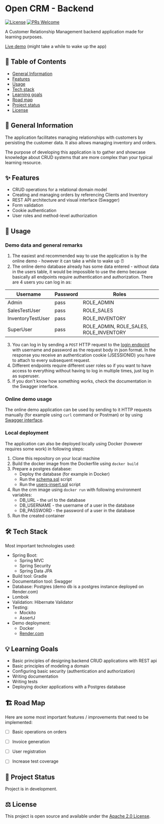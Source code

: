 # Open CRM - Backend

[![License](https://img.shields.io/badge/License-Apache%202.0-blue.svg)](https://opensource.org/licenses/Apache-2.0)
[![PRs Welcome](https://img.shields.io/badge/PRs-welcome-brightgreen.svg)](http://makeapullrequest.com)

A Customer Relationship Management backend application made for learning purposes.

[Live demo](https://open-crm-demo.onrender.com/swagger-ui/index.html) (might take a while to wake up the app)

## 📖 Table of Contents
* [General Information](#📝-general-information)
* [Features](#✨-features)
* [Usage](#🎡-usage)
* [Tech stack](#🛠-tech-stack)
* [Learning goals](#💡-learning-goals)
* [Road map](#🏗️-road-map)
* [Project status](#🌱-project-status)
* [License](#⚖️-license)


## 📝 General Information

The application facilitates managing relationships with customers by persisting the customer data. It also allows managing inventory and orders.

The purpose of developing this application is to gather and showcase knowledge about CRUD systems that are more complex than your typical learning resource.


## ✨ Features
- CRUD operations for a relational domain model
- Creating and managing orders by referencing Clients and Inventory
- REST API architecture and visual interface (Swagger)
- Form validation
- Cookie authentication
- User roles and method-level authorization


## 🎡 Usage

### Demo data and general remarks
1. The easiest and recommended way to use the application is by the online demo - however it can take a while to 
   wake up ⏰
2. The online demo database already has some data entered - without data in the users table, it would be impossible to 
use the demo because basically all endpoints require authentication and authorization. There are 4 users you can log 
   in as:


| Username          | Password | Roles                                  |
|-------------------|----------|----------------------------------------|
| Admin             | pass     | ROLE_ADMIN                             |
| SalesTestUser     | pass     | ROLE_SALES                             |
| InventoryTestUser | pass     | ROLE_INVENTORY                         |
| SuperUser         | pass     | ROLE_ADMIN, ROLE_SALES, ROLE_INVENTORY |

3. You can log in by sending a ```POST``` HTTP request to the [login endpoint](https://open-crm-demo.onrender.com/swagger-ui/index.html/login)
with username and password as the request body in json format. In the response you receive an authentication cookie 
(JSESSIONID) you have to attach to every subsequent request.
4. Different endpoints require different user roles so if you want to have access to everything without having to 
   log in multiple times, just log in as superuser.
5. If you don't know how something works, check the documentation in the Swagger interface.

### Online demo usage

The online demo application can be used by sending to it HTTP requests manually (for example using ```curl``` command 
or Postman) or by using [Swagger interface](https://open-crm-demo.onrender.com/swagger-ui/index.html).


### Local deployment
The application can also be deployed locally using Docker (however requires some work) in following steps:
1. Clone this repository on your local machine
2. Build the docker image from the Dockerfile using ```docker build```
3. Prepare a postgres database:
   - Deploy the database (for example in Docker)
   - Run the [schema.sql](https://github.com/mslabek/open-crm-backend/blob/master/src/main/resources/schema.sql) script
   - Run the [users-insert.sql](https://github.com/mslabek/open-crm-backend/blob/master/src/main/resources/users-insert.sql) 
     script
4. Run the crm image using ```docker run``` with following environment variables:
   - DB_URL - the url to the database
   - DB_USERNAME - the username of a user in the database
   - DB_PASSWORD - the password of a user in the database
5. Run the created container


## 🛠 Tech Stack
Most important technologies used:
- Spring Boot:
  - Spring MVC
  - Spring Security
  - Spring Data JPA
- Build tool: Gradle
- Documentation tool: Swagger
- Database: Postgres (demo db is a postgres instance deployed on Render.com)
- Lombok
- Validation: Hibernate Validator
- Testing:
  - Mockito
  - AssertJ
- Demo deployment:
  - Docker
  - [Render.com](https://render.com)

## 💡 Learning Goals
- Basic principles of designing backend CRUD applications with REST api
- Basic principles of modeling a domain
- Configuring basic security (authentication and authorization)
- Writing documentation
- Writing tests
- Deploying docker applications with a Postgres database


## 🏗️ Road Map
Here are some most important features / improvements that need to be implemented:
- [ ] Basic operations on orders
- [ ] Invoice generation
- [ ] User registration
- [ ] Increase test coverage


## 🌱 Project Status
Project is in development.


## ⚖️ License
This project is open source and available under the [Apache 2.0 License](https://www.apache.org/licenses/LICENSE-2.0).